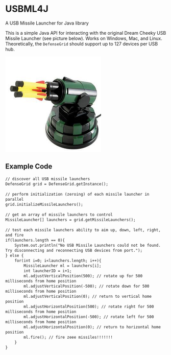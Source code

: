 # USBML4J
A USB Missile Launcher for Java library

This is a simple Java API for interacting with the original Dream Cheeky USB Missile Launcher (see picture below).  Works on Windows, Mac, and Linux.  Theoretically, the `DefenseGrid` should support up to 127 devices per USB hub.

![Supported Missile Launcher](missile_launcher.jpg)

## Example Code
    // discover all USB missile launchers
	DefenseGrid grid = DefenseGrid.getInstance();
		
	// perform initialization (zeroing) of each missile launcher in parallel
	grid.initializeMissileLaunchers();
		
	// get an array of missile launchers to control
	MissileLauncher[] launchers = grid.getMissileLaunchers();
		
	// test each missile launchers ability to aim up, down, left, right, and fire
	if(launchers.length == 0){
		System.out.println("No USB Missile Launchers could not be found.  Try disconnecting and reconnecting USB devices from port.");
	} else {
		for(int i=0; i<launchers.length; i++){
			MissileLauncher ml = launchers[i];
			int launcherID = i+1;
			ml.adjustVerticalPosition(500); // rotate up for 500 milliseconds from home position
			ml.adjustVerticalPosition(-500); // rotate down for 500 milliseconds from home position
			ml.adjustVerticalPosition(0); // return to vertical home position
			ml.adjustHorizontalPosition(500); // rotate right for 500 milliseconds from home position
			ml.adjustHorizontalPosition(-500); // rotate left for 500 milliseconds from home position
			ml.adjustHorizontalPosition(0); // return to horizontal home position
			ml.fire(); // fire zeee missiles!!!!!!!
		}
	}
